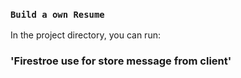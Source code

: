 ### `Build a own Resume`
In the project directory, you can run:

### 'Firestroe use for store message from client'
